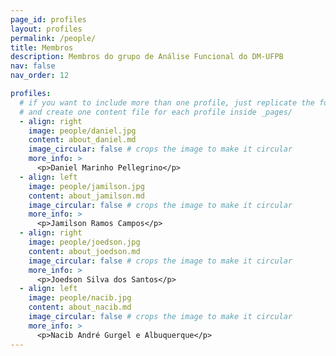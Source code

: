 ```yaml
---
page_id: profiles
layout: profiles
permalink: /people/
title: Membros
description: Membros do grupo de Análise Funcional do DM-UFPB
nav: false
nav_order: 12

profiles:
  # if you want to include more than one profile, just replicate the following block
  # and create one content file for each profile inside _pages/
  - align: right
    image: people/daniel.jpg
    content: about_daniel.md
    image_circular: false # crops the image to make it circular
    more_info: >
      <p>Daniel Marinho Pellegrino</p>
  - align: left
    image: people/jamilson.jpg
    content: about_jamilson.md
    image_circular: false # crops the image to make it circular
    more_info: >
      <p>Jamilson Ramos Campos</p>
  - align: right
    image: people/joedson.jpg
    content: about_joedson.md
    image_circular: false # crops the image to make it circular
    more_info: >
      <p>Joedson Silva dos Santos</p>
  - align: left
    image: people/nacib.jpg
    content: about_nacib.md
    image_circular: false # crops the image to make it circular
    more_info: >
      <p>Nacib André Gurgel e Albuquerque</p>
---
```

